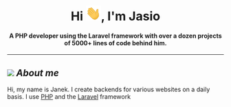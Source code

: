 <div align="center">
<h1 align="center">Hi <img width="35" src="https://github.com/1999AZZAR/1999AZZAR/blob/main/resources/img/waving.gif">, I'm Jasio</h1>
<h4 align="center">A PHP developer using the Laravel framework with over a dozen projects of 5000+ lines of code behind him.</h4>
</div>

----
## <img src="https://media.giphy.com/media/ObNTw8Uzwy6KQ/giphy.gif" width="30px">&nbsp;***About me***

Hi, my name is Janek. I create backends for various websites on a daily basis. I use <a href="https://www.php.net/">PHP</a> and the <a href="https://laravel.com/">Laravel</a> framework
